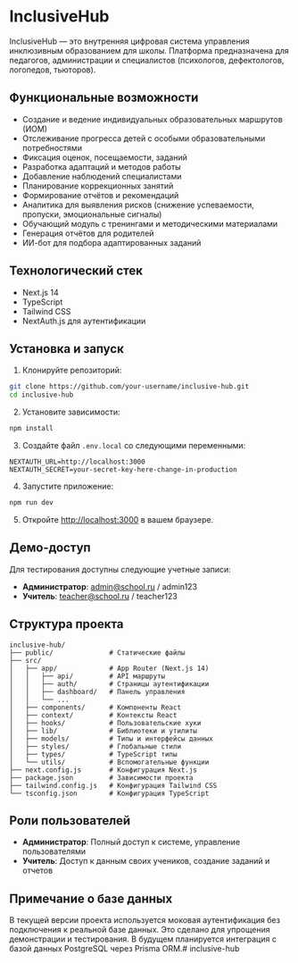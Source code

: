 # InclusiveHub

InclusiveHub — это внутренняя цифровая система управления инклюзивным образованием для школы. Платформа предназначена для педагогов, администрации и специалистов (психологов, дефектологов, логопедов, тьюторов).

## Функциональные возможности

- Создание и ведение индивидуальных образовательных маршрутов (ИОМ)
- Отслеживание прогресса детей с особыми образовательными потребностями
- Фиксация оценок, посещаемости, заданий
- Разработка адаптаций и методов работы
- Добавление наблюдений специалистами
- Планирование коррекционных занятий
- Формирование отчётов и рекомендаций
- Аналитика для выявления рисков (снижение успеваемости, пропуски, эмоциональные сигналы)
- Обучающий модуль с тренингами и методическими материалами
- Генерация отчётов для родителей
- ИИ-бот для подбора адаптированных заданий

## Технологический стек

- Next.js 14
- TypeScript
- Tailwind CSS
- NextAuth.js для аутентификации

## Установка и запуск

1. Клонируйте репозиторий:
```bash
git clone https://github.com/your-username/inclusive-hub.git
cd inclusive-hub
```

2. Установите зависимости:
```bash
npm install
```

3. Создайте файл `.env.local` со следующими переменными:
```
NEXTAUTH_URL=http://localhost:3000
NEXTAUTH_SECRET=your-secret-key-here-change-in-production
```

4. Запустите приложение:
```bash
npm run dev
```

5. Откройте [http://localhost:3000](http://localhost:3000) в вашем браузере.

## Демо-доступ

Для тестирования доступны следующие учетные записи:

- **Администратор**: admin@school.ru / admin123
- **Учитель**: teacher@school.ru / teacher123

## Структура проекта

```
inclusive-hub/
├── public/              # Статические файлы
├── src/
│   ├── app/             # App Router (Next.js 14)
│   │   ├── api/         # API маршруты
│   │   ├── auth/        # Страницы аутентификации
│   │   ├── dashboard/   # Панель управления
│   │   └── ...
│   ├── components/      # Компоненты React
│   ├── context/         # Контексты React
│   ├── hooks/           # Пользовательские хуки
│   ├── lib/             # Библиотеки и утилиты
│   ├── models/          # Типы и интерфейсы данных
│   ├── styles/          # Глобальные стили
│   ├── types/           # TypeScript типы
│   └── utils/           # Вспомогательные функции
├── next.config.js       # Конфигурация Next.js
├── package.json         # Зависимости проекта
├── tailwind.config.js   # Конфигурация Tailwind CSS
└── tsconfig.json        # Конфигурация TypeScript
```

## Роли пользователей

- **Администратор**: Полный доступ к системе, управление пользователями
- **Учитель**: Доступ к данным своих учеников, создание заданий и отчетов

## Примечание о базе данных

В текущей версии проекта используется моковая аутентификация без подключения к реальной базе данных. Это сделано для упрощения демонстрации и тестирования. В будущем планируется интеграция с базой данных PostgreSQL через Prisma ORM.# inclusive-hub
